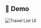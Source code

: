 ## 🌟 **Demo**
![Travel List UI](https://github.com/user-attachments/assets/33b0d1c2-a7a2-4b58-901b-0558f76bd0d2)

